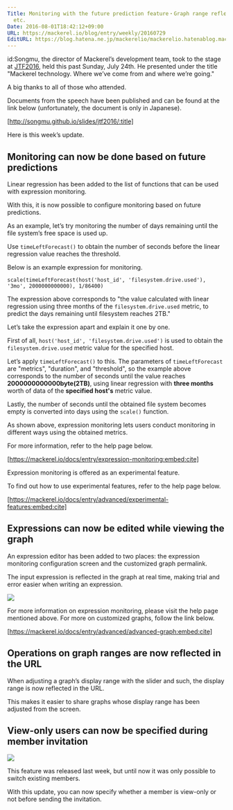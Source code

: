 ```yaml
---
Title: Monitoring with the future prediction feature・Graph range reflected in URL
  etc.
Date: 2016-08-01T18:42:12+09:00
URL: https://mackerel.io/blog/entry/weekly/20160729
EditURL: https://blog.hatena.ne.jp/mackerelio/mackerelio.hatenablog.mackerel.io/atom/entry/10328749687177058512
---
```


id:Songmu, the director of Mackerel’s development team, took to the stage at [JTF2016](http://2016.techfesta.jp/), held this past Sunday, July 24th. He presented under the title "Mackerel technology. Where we’ve come from and where we’re going."

A big thanks to all of those who attended.

Documents from the speech have been published and can be found at the link below (unfortunately, the document is only in Japanese).

[http://songmu.github.io/slides/jtf2016/:title]

Here is this week’s update.

## Monitoring can now be done based on future predictions

Linear regression has been added to the list of functions that can be used with expression monitoring.

With this, it is now possible to configure monitoring based on future predictions.

As an example, let’s try monitoring the number of days remaining until the file system’s free space is used up.

Use `timeLeftForecast()` to obtain the number of seconds before the linear regression value reaches the threshold.

Below is an example expression for monitoring.

```
scale(timeLeftForecast(host('host_id', 'filesystem.drive.used'), '3mo', 2000000000000), 1/86400)
```

The expression above corresponds to "the value calculated with linear regression using three months of the `filesystem.drive.used` metric, to predict the days remaining until filesystem reaches 2TB."

Let’s take the expression apart and explain it one by one.

First of all, `host('host_id', 'filesystem.drive.used')` is used to obtain the `filesystem.drive.used` metric value for the specified host.

Let’s apply `timeLeftForecast()` to this. The parameters of `timeLeftForecast` are "metrics", "duration", and "threshold", so the example above corresponds to the number of seconds until the value reaches **2000000000000byte(2TB)**, using linear regression with **three months** worth of data of the **specified host's** metric value.

Lastly, the number of seconds until the obtained file system becomes empty is converted into days using the `scale()` function.

As shown above, expression monitoring lets users conduct monitoring in different ways using the obtained metrics.

For more information, refer to the help page below.

[https://mackerel.io/docs/entry/expression-monitoring:embed:cite]

Expression monitoring is offered as an experimental feature.

To find out how to use experimental features, refer to the help page below.

[https://mackerel.io/docs/entry/advanced/experimental-features:embed:cite]

## Expressions can now be edited while viewing the graph

An expression editor has been added to two places: the expression monitoring configuration screen and the customized graph permalink.

The input expression is reflected in the graph at real time, making trial and error easier when writing an expression.

![](https://cdn-ak.f.st-hatena.com/images/fotolife/a/andyyk/20160801/20160801183123.png)

For more information on expression monitoring, please visit the help page mentioned above. For more on customized graphs, follow the link below.

[https://mackerel.io/docs/entry/advanced/advanced-graph:embed:cite]

## Operations on graph ranges are now reflected in the URL

When adjusting a graph’s display range with the slider and such, the display range is now reflected in the URL.

This makes it easier to share graphs whose display range has been adjusted from the screen.

## View-only users can now be specified during member invitation

![](https://cdn-ak.f.st-hatena.com/images/fotolife/a/andyyk/20160801/20160801182729.png)

This feature was released last week, but until now it was only possible to switch existing members.  

With this update, you can now specify whether a member is view-only or not before sending the invitation.

